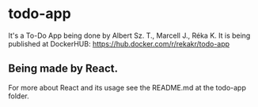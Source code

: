 # todo-app

It's a To-Do App being done by Albert Sz. T., Marcell J., Réka K.
It is being published at DockerHUB: https://hub.docker.com/r/rekakr/todo-app

## Being made by React.
For more about React and its usage see the README.md at the todo-app folder.

